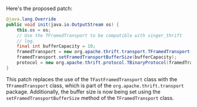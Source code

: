 Here's the proposed patch:

```java
@java.lang.Override
public void init(java.io.OutputStream os) {
    this.os = os;
    // Use the TFramedTransport to be compatible with singer_thrift
    // log.
    final int bufferCapacity = 10;
    framedTransport = new org.apache.thrift.transport.TFramedTransport(new org.apache.thrift.transport.TIOStreamTransport(os));
    framedTransport.setFramedTransportBufferSize(bufferCapacity);
    protocol = new org.apache.thrift.protocol.TBinaryProtocol(framedTransport);
}
```

This patch replaces the use of the `TFastFramedTransport` class with the `TFramedTransport` class, which is part of the `org.apache.thrift.transport` package. Additionally, the buffer size is now being set using the `setFramedTransportBufferSize` method of the `TFramedTransport` class.